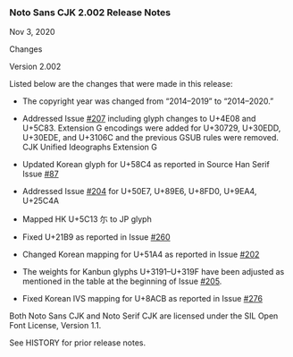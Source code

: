 ### Noto Sans CJK 2.002 Release Notes

Nov 3, 2020

Changes

Version 2.002

Listed below are the changes that were made in this release:

* The copyright year was changed from “2014–2019” to “2014–2020.”

* Addressed Issue [#207](https://github.com/adobe-fonts/source-han-sans/issues/207) including glyph changes to U+4E08 and U+5C83. Extension G encodings were added for U+30729, U+30EDD, U+30EDE, and U+3106C and the previous GSUB rules were removed.
CJK Unified Ideographs Extension G

* Updated Korean glyph for U+58C4 as reported in Source Han Serif Issue [#87](https://github.com/adobe-fonts/source-han-serif/issues/87)

* Addressed Issue [#204](https://github.com/adobe-fonts/source-han-sans/issues/204) for U+50E7, U+89E6, U+8FD0, U+9EA4, U+25C4A

* Mapped HK U+5C13 尓 to JP glyph

* Fixed U+21B9 as reported in Issue [#260](https://github.com/adobe-fonts/source-han-sans/issues/260)

* Changed Korean mapping for U+51A4 as reported in Issue [#202](https://github.com/adobe-fonts/source-han-sans/issues/202)

* The weights for Kanbun glyphs U+3191–U+319F have been adjusted as mentioned in the table at the beginning of Issue [#205](https://github.com/adobe-fonts/source-han-sans/issues/205).

* Fixed Korean IVS mapping for U+8ACB as reported in Issue [#276](https://github.com/adobe-fonts/source-han-sans/issues/276)

Both Noto Sans CJK and Noto Serif CJK are licensed under the SIL Open Font License, Version 1.1.

See HISTORY for prior release notes.
